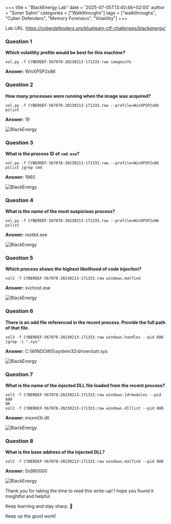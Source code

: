 +++
title = "BlackEnergy Lab"
date = '2025-07-05T13:40:46+02:00'
author = "Soner Sahin"
categories = ["Walkthroughs"]
tags = ["walkthroughs", "Cyber Defenders", "Memory Forensics", "Volatility"]
+++

Lab URL: https://cyberdefenders.org/blueteam-ctf-challenges/blackenergy/



### **Question 1**

**Which volatility profile would be best for this machine?**

```
vol.py -f CYBERDEF-567078-20230213-171333.raw imageinfo
```

**Answer:** WinXPSP2x86

### **Question 2**

**How many processes were running when the image was acquired?**

```
vol.py -f CYBERDEF-567078-20230213-171333.raw --profile=WinXPSP2x86 pslist
```

**Answer:** 19


![BlackEnergy](/images/Walkthroughs/BlackEnergyLab/2.png)


### **Question 3**

**What is the process ID of `cmd.exe`?** 

```
vol.py -f CYBERDEF-567078-20230213-171333.raw --profile=WinXPSP2x86 pslist |grep cmd
```

**Answer:** 1960


![BlackEnergy](/images/Walkthroughs/BlackEnergyLab/3.png)


### **Question 4**

**What is the name of the most suspicious process?**

```
vol.py -f CYBERDEF-567078-20230213-171333.raw --profile=WinXPSP2x86 pslist
```

**Answer:** rootkit.exe


![BlackEnergy](/images/Walkthroughs/BlackEnergyLab/4.png)


### **Question 5**

**Which process shows the highest likelihood of code injection?**

```
vol3 -f CYBERDEF-567078-20230213-171333.raw windows.malfind
```

**Answer:** svchost.exe



![BlackEnergy](/images/Walkthroughs/BlackEnergyLab/5.png)


### **Question 6**

**There is an odd file referenced in the recent process. Provide the full path of that file.**

```
vol3 -f CYBERDEF-567078-20230213-171333.raw windows.handles --pid 880 |grep -i ".sys"
```

**Answer:** C:\WINDOWS\system32\drivers\str.sys


![BlackEnergy](/images/Walkthroughs/BlackEnergyLab/6.png)


### **Question 7**

**What is the name of the injected DLL file loaded from the recent process?**

```
vol3 -f CYBERDEF-567078-20230213-171333.raw windows.ldrmodules --pid 880
OR
vol3 -f CYBERDEF-567078-20230213-171333.raw windows.dlllist --pid 880
```

**Answer:** msxml3r.dll


![BlackEnergy](/images/Walkthroughs/BlackEnergyLab/7.png)


### **Question 8**

**What is the base address of the injected DLL?**
```
vol3 -f CYBERDEF-567078-20230213-171333.raw windows.malfind --pid 880
```

**Answer:** 0x980000


![BlackEnergy](/images/Walkthroughs/BlackEnergyLab/8.png)


Thank you for taking the time to read this write-up! I hope you found it insightful and helpful.

Keep learning and stay sharp. 👊

Keep up the good work!











